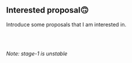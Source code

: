 ## Interested proposal🙃

Introduce some proposals that I am interested in.

<br>
<br>

_Note: stage-1 is unstable_
